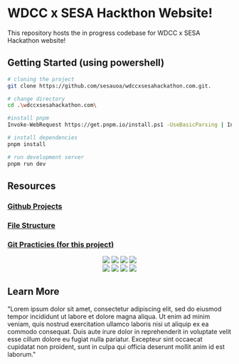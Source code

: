# WDCC x SESA Hackthon Website!

This repository hosts the in progress codebase for WDCC x SESA Hackathon website! <br/>

## Getting Started (using powershell)

```bash
# cloning the project
git clone https://github.com/sesauoa/wdccxsesahackathon.com.git.

# change directory
cd .\wdccxsesahackathon.com\

#install pnpm
Invoke-WebRequest https://get.pnpm.io/install.ps1 -UseBasicParsing | Invoke-Expression

# install dependencies
pnpm install

# run development server
pnpm run dev
```

## Resources

### [Github Projects](https://github.com/orgs/sesauoa/projects/1)

### [File Structure](docs/STRUCTURE.md)

### [Git Practicies (for this project)](docs/GIT.md)

<div align="center">
    <!-- Next js -->
    <img src="https://img.shields.io/badge/next%20js-000000?style=for-the-badge&logo=nextdotjs&logoColor=white"/>
    <!-- React -->
    <img src="https://img.shields.io/badge/React-20232A?style=for-the-badge&logo=react&logoColor=61DAFB"/>
    <!-- Typescript -->
    <img src="https://img.shields.io/badge/TypeScript-007ACC?style=for-the-badge&logo=typescript&logoColor=white"/>
     <!-- TailwindCSS -->
    <img src="https://img.shields.io/badge/Tailwind_CSS-38B2AC?style=for-the-badge&logo=tailwind-css&logoColor=white"/>
</div>

<div align="center">
     <!-- PNPM -->
    <img src="https://img.shields.io/badge/pnpm-CB3837?style=for-the-badge&logo=npm&logoColor=white"/>
    <!-- NodeJS -->
    <img src="https://img.shields.io/badge/Node%20js-339933?style=for-the-badge&logo=nodedotjs&logoColor=white"/>
    <!-- Figma -->
    <img src="https://img.shields.io/badge/Figma-F24E1E?style=for-the-badge&logo=figma&logoColor=white"/>
    <!-- Prettier -->
    <img src="https://img.shields.io/badge/prettier-1A2C34?style=for-the-badge&logo=prettier&logoColor=F7BA3E"/>
</div>

## Learn More

"Lorem ipsum dolor sit amet, consectetur adipiscing elit, sed do eiusmod tempor incididunt ut labore et dolore magna aliqua. Ut enim ad minim veniam, quis nostrud exercitation ullamco laboris nisi ut aliquip ex ea commodo consequat. Duis aute irure dolor in reprehenderit in voluptate velit esse cillum dolore eu fugiat nulla pariatur. Excepteur sint occaecat cupidatat non proident, sunt in culpa qui officia deserunt mollit anim id est laborum."
